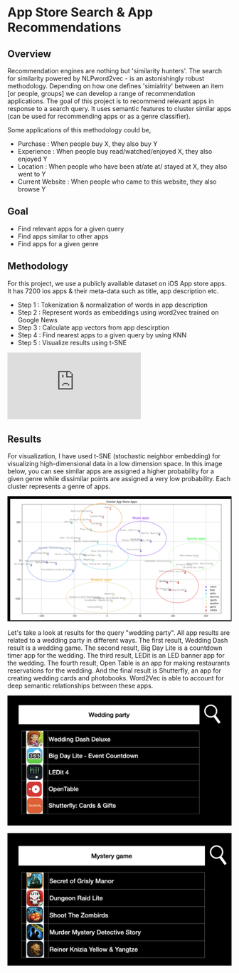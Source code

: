 # App Store Search & App Recommendations

## Overview
Recommendation engines are nothing but 'similarity hunters'. The search for similarity powered by NLPword2vec - is an astonishingly robust methodology. Depending on how one defines 'simialrity' between an item [or people, groups] we can develop a range of recommendation applications. The goal of this project is to recommend relevant apps in response to a search query. It uses semantic features to cluster similar apps (can be used for recommending apps or as a genre classifier). 

Some applications of this methodology could be,
* Purchase : When people buy X, they also buy Y
* Experience : When people buy read/watched/enjoyed X, they also enjoyed Y
* Location : When people who have been at/ate at/ stayed at X, they also went to Y
* Current Website : When people who came to this website, they also browse Y

## Goal

* Find relevant apps for a given query
* Find apps similar to other apps
* Find apps for a given genre

## Methodology
For this project, we use a publicly available dataset on iOS App store apps. It has 7200 ios apps & their meta-data such as title, app description etc.  

* Step 1 : Tokenization & normalization of words in app description
* Step 2 : Represent words as embeddings using word2vec trained on Google News
* Step 3 : Calculate app vectors from app descirption
* Step 4 : Find nearest apps to a given query by using KNN 
* Step 5 : Visualize results using t-SNE

![You can view this presentation for more details](https://github.com/sroy4/App-Store-Search/blob/main/FinalPresentation.pdf)  
## Results
For visualization, I have used t-SNE (stochastic neighbor embedding) for visualizing high-dimensional data in a low dimension space. In this image below, you can see similar apps are assigned a higher probability for a given genre while dissimilar points are assigned a very low probability. Each cluster represents a genre of apps. 

![Clusters of Similar apps](https://github.com/sroy4/App-Store-Search/blob/main/Simialr%20App%20Clustering.png)


Let's take a look at results for the query "wedding party". All app results are related to a wedding party in different ways. The first result, Wedding Dash result is a wedding game. The second result, Big Day Lite is a countdown timer app for the wedding. The third result, LEDit is an LED banner app for the wedding. The fourth result, Open Table is an app for making restaurants reservations for the wedding. And the final result is Shutterfly, an app for creating wedding cards and photobooks. Word2Vec is able to account for deep semantic relationships between these apps.

![Results for the query "wedding party"](https://github.com/sroy4/App-Store-Search/blob/main/wedding_party.png)


![Results for the query "mystery games"](https://github.com/sroy4/App-Store-Search/blob/main/mystery%20game.png)
